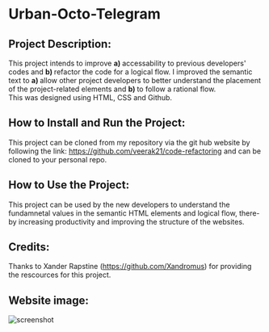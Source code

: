 # Urban-Octo-Telegram
## Project Description:
This project intends to improve 
<b>   a) </b> accessability to previous developers' codes and 
 <b>  b) </b> refactor the code for a logical flow. 
I improved the semantic text to 
<b>   a) </b> allow other project developers to better understand the placement of the project-related elements and 
<b>   b) </b> to follow a rational flow.  
This was designed using HTML, CSS and Github.
## How to Install and Run the Project:
This project can be cloned from my repository via the git hub website by following the link:
https://github.com/veerak21/code-refactoring and can be cloned to your personal repo.
## How to Use the Project:
This project can be used by the new developers to understand the fundamnetal values in the semantic HTML elements and logical flow, there-by increasing productivity and improving the structure of the websites.
## Credits:
Thanks to Xander Rapstine (https://github.com/Xandromus) for providing the rescources for this project.
## Website image:
![screenshot](.\assets\images\horiseon-screenshot.png)

